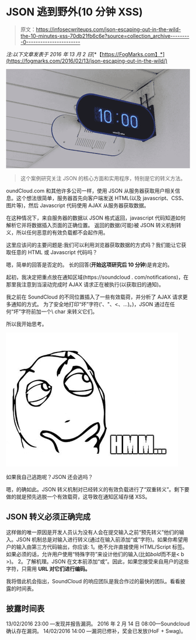 # JSON 逃到野外(10 分钟 XSS)

> 原文：<https://infosecwriteups.com/json-escaping-out-in-the-wild-the-10-minutes-xss-70db21fb6c6e?source=collection_archive---------0----------------------->

*注:以下文章发表于 2016 年 13 月 2 日*[*【https://FogMarks.com】*](https://fogmarks.com/2016/02/13/json-escaping-out-in-the-wild/)

![](img/c462ec75fba3355adf65c607afe1695f.png)

> 这个案例研究关注 JSON 的核心方面和实用程序，特别是它的转义方法。

oundCloud.com 和其他许多公司一样，使用 JSON 从服务器获取用户相关信息。这个想法很简单，服务器首先向客户端发送 HTML(以及 javascript、CSS、图片等)，然后 Javascript 代码使用 AJAX 从服务器获取数据。

在这种情况下，来自服务器的数据以 JSON 格式返回，javascript 代码知道如何解析它并将数据插入页面的正确位置。
返回的数据(可能)被 JSON 转义机制转义，所以任何恶意的有效负载都不会起作用。

这里应该问的主要问题是:我们可以利用浏览器获取数据的方式吗？我们能让它获取任意的 HTML 或 Javascript 代码吗？

嗯，简单的回答是否定的。
长的回答(**开始这项研究后 10 分钟**)是肯定的。

起初，我决定把重点放在通知区域(https://soundcloud . com/notifications)，在那里我注意到当滚动完成时 AJAX 请求正在被执行(以获取旧的通知)。

我之前在 SoundCloud 的不同位置插入了一些有效载荷，并分析了 AJAX 请求更多通知的方式。
为了安全地打印“坏”字符('、"、<、…)。)，JSON 通过在任何“坏”字符前加一个\ char 来转义它们。

所以我开始思考。

![](img/c0cbee211a04862b3b339b1a08337565.png)

如果我自己逃跑呢？JSON 还会逃吗？

嗯，的确如此。JSON 转义机制对已经转义的有效负载进行了“双重转义”。剩下要做的就是预先逃脱一个有效载荷，这导致在通知区域存储 XSS。

## JSON 转义必须正确完成

这样做的唯一原因是开发人员认为没有人会在提交输入之前“预先转义”他们的输入。JSON 机制总是对输入进行转义(通过在输入前添加“或”字符)。如果你希望用户的输入由第三方代码输出，你应该:
1。绝不允许直接使用 HTML/Script 标签。如果必须的话，允许用户使用“特殊字符”来设计他们的输入(比如*bold*而不是< b >)。
2。了解机理。JSON 在文本前添加“或”。因此，如果您接受来自用户的这些字符，只需用 **URL 对它们进行编码。**

我将借此机会指出，SoundCloud 的响应团队是我合作过的最快的团队。看看披露的时间表。

## 披露时间表

13/02/2016 23:00 —发现并报告漏洞。
2016 年 2 月 14 日 08:00—Soundcloud 确认存在漏洞。
14/02/2016 14:00 —漏洞已修补，奖金已发放(HoF + Swag)。